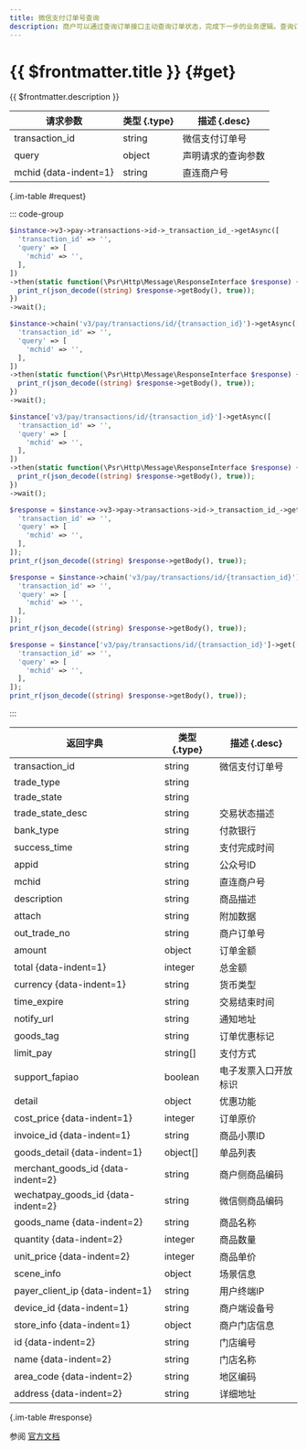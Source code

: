 ```yaml
---
title: 微信支付订单号查询
description: 商户可以通过查询订单接口主动查询订单状态，完成下一步的业务逻辑。查询订单状态可通过微信支付订单号或商户订单号两种方式查询
---
```


# {{ $frontmatter.title }} {#get}

{{ $frontmatter.description }}

| 请求参数 | 类型 {.type} | 描述 {.desc}
| --- | --- | ---
| transaction_id | string | 微信支付订单号
| query | object | 声明请求的查询参数
| mchid {data-indent=1} | string | 直连商户号

{.im-table #request}

::: code-group

```php [异步纯链式]
$instance->v3->pay->transactions->id->_transaction_id_->getAsync([
  'transaction_id' => '',
  'query' => [
    'mchid' => '',
  ],
])
->then(static function(\Psr\Http\Message\ResponseInterface $response) {
  print_r(json_decode((string) $response->getBody(), true));
})
->wait();
```

```php [异步声明式]
$instance->chain('v3/pay/transactions/id/{transaction_id}')->getAsync([
  'transaction_id' => '',
  'query' => [
    'mchid' => '',
  ],
])
->then(static function(\Psr\Http\Message\ResponseInterface $response) {
  print_r(json_decode((string) $response->getBody(), true));
})
->wait();
```

```php [异步属性式]
$instance['v3/pay/transactions/id/{transaction_id}']->getAsync([
  'transaction_id' => '',
  'query' => [
    'mchid' => '',
  ],
])
->then(static function(\Psr\Http\Message\ResponseInterface $response) {
  print_r(json_decode((string) $response->getBody(), true));
})
->wait();
```

```php [同步纯链式]
$response = $instance->v3->pay->transactions->id->_transaction_id_->get([
  'transaction_id' => '',
  'query' => [
    'mchid' => '',
  ],
]);
print_r(json_decode((string) $response->getBody(), true));
```

```php [同步声明式]
$response = $instance->chain('v3/pay/transactions/id/{transaction_id}')->get([
  'transaction_id' => '',
  'query' => [
    'mchid' => '',
  ],
]);
print_r(json_decode((string) $response->getBody(), true));
```

```php [同步属性式]
$response = $instance['v3/pay/transactions/id/{transaction_id}']->get([
  'transaction_id' => '',
  'query' => [
    'mchid' => '',
  ],
]);
print_r(json_decode((string) $response->getBody(), true));
```

:::

| 返回字典 | 类型 {.type} | 描述 {.desc}
| --- | --- | ---
| transaction_id | string | 微信支付订单号
| trade_type | string | 
| trade_state | string | 
| trade_state_desc | string | 交易状态描述
| bank_type | string | 付款银行
| success_time | string | 支付完成时间
| appid | string | 公众号ID
| mchid | string | 直连商户号
| description | string | 商品描述
| attach | string | 附加数据
| out_trade_no | string | 商户订单号
| amount | object | 订单金额
| total {data-indent=1} | integer | 总金额
| currency {data-indent=1} | string | 货币类型
| time_expire | string | 交易结束时间
| notify_url | string | 通知地址
| goods_tag | string | 订单优惠标记
| limit_pay | string[] | 支付方式
| support_fapiao | boolean | 电子发票入口开放标识
| detail | object | 优惠功能
| cost_price {data-indent=1} | integer | 订单原价
| invoice_id {data-indent=1} | string | 商品小票ID
| goods_detail {data-indent=1} | object[] | 单品列表
| merchant_goods_id {data-indent=2} | string | 商户侧商品编码
| wechatpay_goods_id {data-indent=2} | string | 微信侧商品编码
| goods_name {data-indent=2} | string | 商品名称
| quantity {data-indent=2} | integer | 商品数量
| unit_price {data-indent=2} | integer | 商品单价
| scene_info | object | 场景信息
| payer_client_ip {data-indent=1} | string | 用户终端IP
| device_id {data-indent=1} | string | 商户端设备号
| store_info {data-indent=1} | object | 商户门店信息
| id {data-indent=2} | string | 门店编号
| name {data-indent=2} | string | 门店名称
| area_code {data-indent=2} | string | 地区编码
| address {data-indent=2} | string | 详细地址

{.im-table #response}

参阅 [官方文档](https://pay.weixin.qq.com/wiki/doc/apiv3/wxpay/pay/transactions/chapter3_5.shtml)
